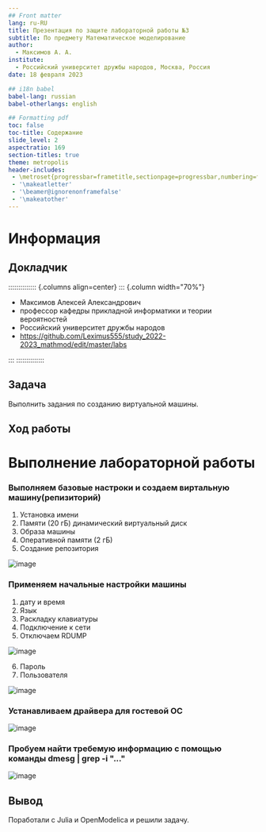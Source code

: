 ```yaml
---
## Front matter
lang: ru-RU
title: Презентация по защите лабораторной работы №3
subtitle: По предмету Математическое моделирование
author:
  - Максимов А. А.
institute:
  - Российский университет дружбы народов, Москва, Россия
date: 18 февраля 2023

## i18n babel
babel-lang: russian
babel-otherlangs: english

## Formatting pdf
toc: false
toc-title: Содержание
slide_level: 2
aspectratio: 169
section-titles: true
theme: metropolis
header-includes:
 - \metroset{progressbar=frametitle,sectionpage=progressbar,numbering=fraction}
 - '\makeatletter'
 - '\beamer@ignorenonframefalse'
 - '\makeatother'
---
```


# Информация

## Докладчик

:::::::::::::: {.columns align=center}
::: {.column width="70%"}

  * Максимов Алексей Александрович
  * профессор кафедры прикладной информатики и теории вероятностей
  * Российский университет дружбы народов
  * <https://github.com/Leximus555/study_2022-2023_mathmod/edit/master/labs>

:::
::::::::::::::

## Задача

Выполнить задания по созданию виртуальной машины.

## Ход работы

# Выполнение лабораторной работы
### Выполняем базовые настроки и создаем виртальную машину(репизиторий)

1. Установка имени
2. Памяти (20 гБ) динамический виртуальный диск
3. Образа машины
4. Оперативной памяти (2 гБ)
5. Создание репозитория


![image](image/1.PNG)

### Применяем начальные настройки машины
1. дату и время
2. Язык
3. Раскладку клавиатуры
4. Подключение к сети
5. Отключаем RDUMP


![image](image/2.PNG)

6. Пароль
7. Пользователя

![image](image/3.PNG)

### Устанавливаем драйвера для гостевой ОС

![image](image/4.PNG)

### Пробуем найти требемую информацию с помощью команды dmesg | grep -i "..."

![image](image/5.PNG)

## Вывод 

Поработали с Julia и OpenModelica и решили задачу.

